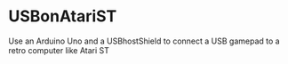# USBonAtariST
Use an Arduino Uno and a USBhostShield to connect a USB gamepad to a retro computer like Atari ST
